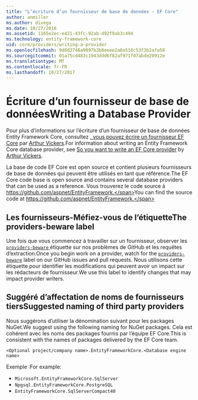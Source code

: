 ```yaml
---
title: "L’écriture d’un fournisseur de base de données - EF Core"
author: anmiller
ms.author: divega
ms.date: 10/27/2016
ms.assetid: 1165e2ec-e421-43fc-92ab-d92f9ab3c494
ms.technology: entity-framework-core
uid: core/providers/writing-a-provider
ms.openlocfilehash: 9d6d3748a9097b3b8eeee2a8a516c53f3b2afa58
ms.sourcegitcommit: 01a75cd483c1943ddd6f82af971f07abde20912e
ms.translationtype: MT
ms.contentlocale: fr-FR
ms.lasthandoff: 10/27/2017
---
```

# <a name="writing-a-database-provider"></a><span data-ttu-id="2ef4f-102">Écriture d’un fournisseur de base de données</span><span class="sxs-lookup"><span data-stu-id="2ef4f-102">Writing a Database Provider</span></span>

<span data-ttu-id="2ef4f-103">Pour plus d’informations sur l’écriture d’un fournisseur de base de données Entity Framework Core, consultez [, vous pouvez écrire un fournisseur EF Core](https://blog.oneunicorn.com/2016/11/11/so-you-want-to-write-an-ef-core-provider/) par [Arthur Vickers](https://github.com/ajcvickers).</span><span class="sxs-lookup"><span data-stu-id="2ef4f-103">For information about writing an Entity Framework Core database provider, see [So you want to write an EF Core provider](https://blog.oneunicorn.com/2016/11/11/so-you-want-to-write-an-ef-core-provider/) by [Arthur Vickers](https://github.com/ajcvickers).</span></span>

<span data-ttu-id="2ef4f-104">La base de code EF Core est open source et contient plusieurs fournisseurs de base de données qui peuvent être utilisés en tant que référence.</span><span class="sxs-lookup"><span data-stu-id="2ef4f-104">The EF Core code base is open source and contains several database providers that can be used as a reference.</span></span> <span data-ttu-id="2ef4f-105">Vous trouverez le code source à https://github.com/aspnet/EntityFramework.</span><span class="sxs-lookup"><span data-stu-id="2ef4f-105">You can find the source code at https://github.com/aspnet/EntityFramework.</span></span>

## <a name="the-providers-beware-label"></a><span data-ttu-id="2ef4f-106">Les fournisseurs-Méfiez-vous de l’étiquette</span><span class="sxs-lookup"><span data-stu-id="2ef4f-106">The providers-beware label</span></span>

<span data-ttu-id="2ef4f-107">Une fois que vous commencez à travailler sur un fournisseur, observer les [ `providers-beware` ](https://github.com/aspnet/EntityFramework/labels/providers-beware) étiquette sur nos problèmes de GitHub et les requêtes d’extraction.</span><span class="sxs-lookup"><span data-stu-id="2ef4f-107">Once you begin work on a provider, watch for the [`providers-beware`](https://github.com/aspnet/EntityFramework/labels/providers-beware) label on our GitHub issues and pull requests.</span></span> <span data-ttu-id="2ef4f-108">Nous utilisons cette étiquette pour identifier les modifications qui peuvent avoir un impact sur les rédacteurs de fournisseur.</span><span class="sxs-lookup"><span data-stu-id="2ef4f-108">We use this label to identify changes that may impact provider writers.</span></span>

## <a name="suggested-naming-of-third-party-providers"></a><span data-ttu-id="2ef4f-109">Suggéré d’affectation de noms de fournisseurs tiers</span><span class="sxs-lookup"><span data-stu-id="2ef4f-109">Suggested naming of third party providers</span></span>

<span data-ttu-id="2ef4f-110">Nous suggérons d’utiliser la dénomination suivant pour les packages NuGet.</span><span class="sxs-lookup"><span data-stu-id="2ef4f-110">We suggest using the following naming for NuGet packages.</span></span> <span data-ttu-id="2ef4f-111">Cela est cohérent avec les noms des packages fournis par l’équipe EF Core.</span><span class="sxs-lookup"><span data-stu-id="2ef4f-111">This is consistent with the names of packages delivered by the EF Core team.</span></span>

`<Optional project/company name>.EntityFrameworkCore.<Database engine name>`

<span data-ttu-id="2ef4f-112">Exemple :</span><span class="sxs-lookup"><span data-stu-id="2ef4f-112">For example:</span></span>
* `Microsoft.EntityFrameworkCore.SqlServer`
* `Npgsql.EntityFrameworkCore.PostgreSQL`
* `EntityFrameworkCore.SqlServerCompact40`
